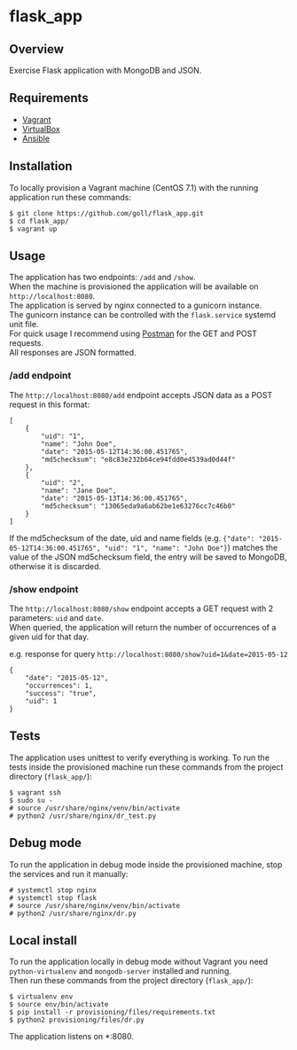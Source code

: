 # flask_app

## Overview
Exercise Flask application with MongoDB and JSON.

## Requirements
* [Vagrant](https://www.vagrantup.com/downloads.html)
* [VirtualBox](https://www.virtualbox.org/wiki/Downloads)
* [Ansible](https://docs.ansible.com/ansible/intro_installation.html)

## Installation
To locally provision a Vagrant machine (CentOS 7.1) with the running application run these commands:

    $ git clone https://github.com/goll/flask_app.git
    $ cd flask_app/
    $ vagrant up

## Usage
The application has two endpoints: `/add` and `/show`.  
When the machine is provisioned the application will be available on `http://localhost:8080`.  
The application is served by nginx connected to a gunicorn instance.  
The gunicorn instance can be controlled with the `flask.service` systemd unit file.  
For quick usage I recommend using [Postman](https://www.getpostman.com) for the GET and POST requests.  
All responses are JSON formatted.

### /add endpoint
The `http://localhost:8080/add` endpoint accepts JSON data as a POST request in this format:

    [
        {
            "uid": "1",
            "name": "John Doe",
            "date": "2015-05-12T14:36:00.451765",
            "md5checksum": "e8c83e232b64ce94fdd0e4539ad0d44f"
        },
        {
            "uid": "2",
            "name": "Jane Doe",
            "date": "2015-05-13T14:36:00.451765",
            "md5checksum": "13065eda9a6ab62be1e63276cc7c46b0"
        }
    ]

If the md5checksum of the date, uid and name fields (e.g. `{"date": "2015-05-12T14:36:00.451765", "uid": "1", "name": "John Doe"}`) matches the value of the JSON md5checksum field, the entry will be saved to MongoDB, otherwise it is discarded.

### /show endpoint
The `http://localhost:8080/show` endpoint accepts a GET request with 2 parameters: `uid` and `date`.  
When queried, the application will return the number of occurrences of a given uid for that day.  

e.g. response for query `http://localhost:8080/show?uid=1&date=2015-05-12`

    {
        "date": "2015-05-12",
        "occurrences": 1,
        "success": "true",
        "uid": 1
    }

## Tests
The application uses unittest to verify everything is working. To run the tests inside the provisioned machine run these commands from the project directory (`flask_app/`):

    $ vagrant ssh
    $ sudo su -
    # source /usr/share/nginx/venv/bin/activate
    # python2 /usr/share/nginx/dr_test.py

## Debug mode
To run the application in debug mode inside the provisioned machine, stop the services and run it manually:

    # systemctl stop nginx
    # systemctl stop flask
    # source /usr/share/nginx/venv/bin/activate
    # python2 /usr/share/nginx/dr.py

## Local install
To run the application locally in debug mode without Vagrant you need `python-virtualenv` and `mongodb-server` installed and running.  
Then run these commands from the project directory (`flask_app/`):

    $ virtualenv env
    $ source env/bin/activate
    $ pip install -r provisioning/files/requirements.txt
    $ python2 provisioning/files/dr.py

The application listens on *:8080.